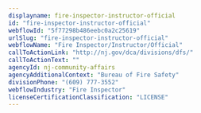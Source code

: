 ```yaml
---
displayname: fire-inspector-instructor-official
id: "fire-inspector-instructor-official"
webflowId: "5f77298b486eebc0a2c25619"
urlSlug: "fire-inspector-instructor-official"
webflowName: "Fire Inspector/Instructor/Official"
callToActionLink: "http://nj.gov/dca/divisions/dfs/"
callToActionText: ""
agencyId: nj-community-affairs
agencyAdditionalContext: "Bureau of Fire Safety"
divisionPhone: "(609) 777-3552"
webflowIndustry: "Fire Inspector"
licenseCertificationClassification: "LICENSE"
---
```

